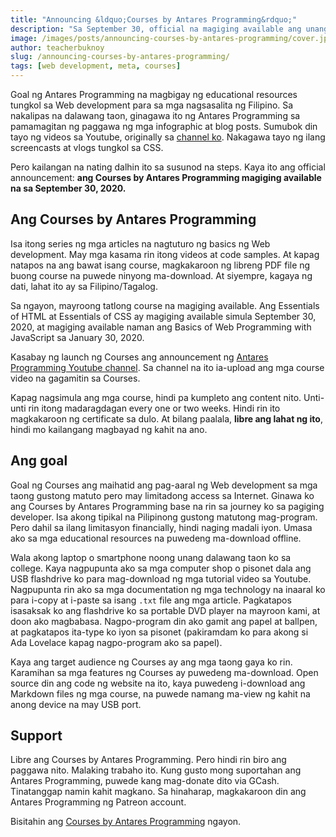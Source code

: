```yaml
---
title: "Announcing &ldquo;Courses by Antares Programming&rdquo;"
description: "Sa September 30, official na magiging available ang unang version ng Courses."
image: /images/posts/announcing-courses-by-antares-programming/cover.jpeg
author: teacherbuknoy
slug: /announcing-courses-by-antares-programming/
tags: [web development, meta, courses]
---
```

Goal ng Antares Programming na magbigay ng educational resources tungkol sa Web development para sa mga nagsasalita ng Filipino. Sa nakalipas na dalawang taon, ginagawa ito ng Antares Programming sa pamamagitan ng paggawa ng mga infographic at blog posts. Sumubok din tayo ng videos sa Youtube, originally sa [channel ko](https://www.youtube.com/channel/UCj83MZIsvny2cxdMEvnl_oQ). Nakagawa tayo ng ilang screencasts at vlogs tungkol sa CSS.

Pero kailangan na nating dalhin ito sa susunod na steps. Kaya ito ang official announcement: <strong>ang Courses by Antares Programming magiging available na sa September 30, 2020.</strong> 

## Ang Courses by Antares Programming
Isa itong series ng mga articles na nagtuturo ng basics ng Web development. May mga kasama rin itong videos at code samples. At kapag natapos na ang bawat isang course, magkakaroon ng libreng PDF file ng buong course na puwede ninyong ma-download. At siyempre, kagaya ng dati, lahat ito ay sa Filipino/Tagalog. 

Sa ngayon, mayroong tatlong course na magiging available. Ang Essentials of HTML at Essentials of CSS ay magiging available simula September 30, 2020, at magiging available naman ang Basics of Web Programming with JavaScript sa January 30, 2020.

Kasabay ng launch ng Courses ang announcement ng [Antares Programming Youtube channel](https://www.youtube.com/channel/UCO1MsyeMTHRPk3KoHgW8csw). Sa channel na ito ia-upload ang mga course video na gagamitin sa Courses.

Kapag nagsimula ang mga course, hindi pa kumpleto ang content nito. Unti-unti rin itong madaragdagan every one or two weeks. Hindi rin ito magkakaroon ng certificate sa dulo. At bilang paalala, **libre ang lahat ng ito**, hindi mo kailangang magbayad ng kahit na ano.

## Ang goal
Goal ng Courses ang maihatid ang pag-aaral ng Web development sa mga taong gustong matuto pero may limitadong access sa Internet. Ginawa ko ang Courses by Antares Programming base na rin sa journey ko sa pagiging developer. Isa akong tipikal na Pilipinong gustong matutong mag-program. Pero dahil sa ilang limitasyon financially, hindi naging madali iyon. Umasa ako sa mga educational resources na puwedeng ma-download offline.

Wala akong laptop o smartphone noong unang dalawang taon ko sa college. Kaya nagpupunta ako sa mga computer shop o pisonet dala ang USB flashdrive ko para mag-download ng mga tutorial video sa Youtube. Nagpupunta rin ako sa mga documentation ng mga technology na inaaral ko para i-copy at i-paste sa isang `.txt` file ang mga article. Pagkatapos isasaksak ko ang flashdrive ko sa portable DVD player na mayroon kami, at doon ako magbabasa. Nagpo-program din ako gamit ang papel at ballpen, at pagkatapos ita-type ko iyon sa pisonet (pakiramdam ko para akong si Ada Lovelace kapag nagpo-program ako sa papel).

Kaya ang target audience ng Courses ay ang mga taong gaya ko rin. Karamihan sa mga features ng Courses ay puwedeng ma-download. Open source din ang code ng website na ito, kaya puwedeng i-download ang Markdown files ng mga course, na puwede namang ma-view ng kahit na anong device na may USB port.

## Support
Libre ang Courses by Antares Programming. Pero hindi rin biro ang paggawa nito. Malaking trabaho ito. Kung gusto mong suportahan ang Antares Programming, puwede kang mag-donate dito via GCash. Tinatanggap namin kahit magkano. Sa hinaharap, magkakaroon din ang Antares Programming ng Patreon account.

Bisitahin ang [Courses by Antares Programming](/courses/) ngayon.

